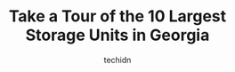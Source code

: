 ---
layout: ampstory
image: https://i0.wp.com/paketmu.com/wp-content/uploads/2023/06/usa-storage-centers-hoschton-0-in-georgia-1686365835.jpeg?resize=640,853
author: techidn
featured: false
description: Explore the diverse Storage Unit scene in Georgia, home to an incredible selection of 10 establishments catering to every taste. Whether youre in search of iconic favorites or undiscovered 
title: Take a Tour of the 10 Largest Storage Units in Georgia
cover:
   title: Take a Tour of the 10 Largest Storage Units in Georgia
   subtitle: RICKPATE
   background: https://paketmu.com/wp-content/uploads/2023/06/usa-storage-centers-hoschton-0-in-georgia-1686365835.jpeg

pages: 
 - layout: thirds
   top: <h1>#1 Storage King USA</h1>
   bottom: "<p>Hands down the best storage facility Ive had an experience with. I had things stored there for a long time and had easy access to them and also had no issues getting my </p>"
   background: https://paketmu.com/wp-content/uploads/2023/06/usa-storage-centers-hoschton-1-in-georgia-1686365836.png
   backgroundblur: true
 - layout: thirds
   top: <h1>#2 iStorage Self Storage</h1>
   bottom: "<p>Thanks for keeping a clean storage facility no issues with our items left in the inside unit for at least a year. Cindy was helpful with my move out as well as reminding </p>"
   background: https://paketmu.com/wp-content/uploads/2023/06/usa-storage-centers-hoschton-2-in-georgia-1686365838.png
   cta:
      link: https://paketmu.com/take-a-tour-of-the-10-largest-storage-units-in-georgia/
      text: Take a Tour of the 10 Largest Storage Units in Georgia
 - layout: thirds
   top: <h1>#3 USA Storage Centers - Sunset Drive</h1>
   bottom: "<p>Great lot that is easy to park in, but I left because in 6 months there I only had to put my gate code in once. The gate was always wide open. Someone entered my camper a</p>"
   background: https://paketmu.com/wp-content/uploads/2023/06/usa-storage-centers-hoschton-3-in-georgia-1686365840.jpeg
   cta:
      link: https://paketmu.com/take-a-tour-of-the-10-largest-storage-units-in-georgia/
      text: Take a Tour of the 10 Largest Storage Units in Georgia
 - layout: thirds
   top: <h1>#4 Storage King USA</h1>
   bottom: "<p>5321 Bull St, Savannah, GA 31405, United States</p>"
   background: https://images.unsplash.com/photo-1618556658017-fd9c732d1360?ixlib=rb-4.0.3&ixid=MnwxMjA3fDB8MHxwaG90by1wYWdlfHx8fGVufDB8fHx8&auto=format&fit=crop&w=640&h=853&q=80
   cta:
      link: https://paketmu.com/take-a-tour-of-the-10-largest-storage-units-in-georgia/
      text: Take a Tour of the 10 Largest Storage Units in Georgia
 - layout: thirds
   top: <h1>#5 USA Storage Centers - Hoschton</h1>
   bottom: "<p>110 Industrial Blvd, Hoschton, GA 30548, United States</p>"
   background: https://images.unsplash.com/photo-1564951434112-64d74cc2a2d7?ixlib=rb-4.0.3&ixid=MnwxMjA3fDB8MHxwaG90by1wYWdlfHx8fGVufDB8fHx8&auto=format&fit=crop&w=640&h=853&q=80
   cta:
      link: https://paketmu.com/take-a-tour-of-the-10-largest-storage-units-in-georgia/
      text: Take a Tour of the 10 Largest Storage Units in Georgia
 - layout: thirds
   top: <h1>#6 Midgard Self Storage</h1>
   bottom: "<p>235 GA-314, Fayetteville, GA 30214, United States</p>"
   background: https://images.unsplash.com/photo-1533735380053-eb8d0759b24a?ixlib=rb-4.0.3&ixid=MnwxMjA3fDB8MHxwaG90by1wYWdlfHx8fGVufDB8fHx8&auto=format&fit=crop&w=640&h=853&q=80
   cta:
      link: https://paketmu.com/take-a-tour-of-the-10-largest-storage-units-in-georgia/
      text: Take a Tour of the 10 Largest Storage Units in Georgia
 - layout: thirds
   top: <h1>#7 USA Storage Centers - Collier Rd</h1>
   bottom: "<p>1244 Collier Rd NW, Atlanta, GA 30318, United States</p>"
   background: https://images.unsplash.com/photo-1509114397022-ed747cca3f65?ixlib=rb-4.0.3&ixid=MnwxMjA3fDB8MHxwaG90by1wYWdlfHx8fGVufDB8fHx8&auto=format&fit=crop&w=640&h=853&q=80
   cta:
      link: https://paketmu.com/take-a-tour-of-the-10-largest-storage-units-in-georgia/
      text: Take a Tour of the 10 Largest Storage Units in Georgia
 - layout: thirds
   middle: Continue reading...
   background: https://images.unsplash.com/photo-1531169509526-f8f1fdaa4a67?ixlib=rb-4.0.3&ixid=MnwxMjA3fDB8MHxwaG90by1wYWdlfHx8fGVufDB8fHx8&auto=format&fit=crop&w=640&h=853&q=80
   cta:
      link: https://paketmu.com/take-a-tour-of-the-10-largest-storage-units-in-georgia/
      text: Take a Tour of the 10 Largest Storage Units in Georgia
      
---